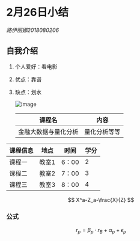 # 2月26日小结

*路伊丽娜2018080206*
## 自我介绍

1. 个人爱好：看电影

2. 优点：靠谱

3. 缺点：划水

   ![image](/Users/luyilina/Desktop/不怎么用/WechatIMG1472.jpeg"有银")

   | 课程名             | 内容         |
   | ----------------- | ------------ |
   | 金融大数据与量化分析 | 量化分析等等 |

| 课程信息 | 地点  | 时间  | 学分 |
| -------- | ----- | ----- | ---- |
| 课程一   | 教室1 | 6：00 | 2    |
| 课程二   | 教室2 | 7：00 | 3    |
| 课程三   | 教室3 | 8：00 | 4    |

$$
X^a-Z_a-\frac{X}{Z}
$$

### 公式

$$
r_p=\beta_p\cdot r_B + \alpha_p+\epsilon_p
$$

